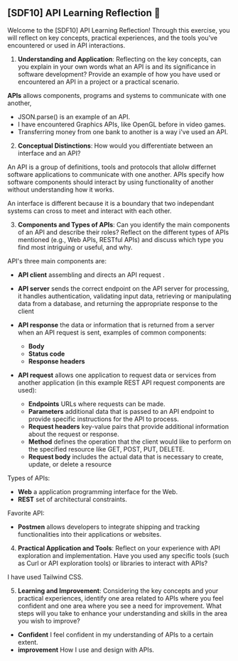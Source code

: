 ## [SDF10] API Learning Reflection 🧠

Welcome to the [SDF10] API Learning Reflection! Through this exercise, you will reflect on key concepts, practical experiences, and the tools you've encountered or used in API interactions.

1. **Understanding and Application**: Reflecting on the key concepts, can you explain in your own words what an API is and its significance in software development? Provide an example of how you have used or encountered an API in a project or a practical scenario.

**APIs** allows components, programs and systems to communicate with one another,

* JSON.parse() is an example of an API.
* I have encountered Graphics APIs, like OpenGL before in video games.
* Transferring money from one bank to another is a way i've used an API.

2. **Conceptual Distinctions**: How would you differentiate between an interface and an API? 

An API is a group of definitions, tools and protocols that allolw differnet software applications to communicate with one another. APIs specify how software components should interact by using functionality of another without understanding how it works.

An interface is different because it is a boundary that two independant systems can cross to meet and interact with each other.

3. **Components and Types of APIs**: Can you identify the main components of an API and describe their roles? Reflect on the different types of APIs mentioned (e.g., Web APIs, RESTful APIs) and discuss which type you find most intriguing or useful, and why.

API's three main components are:
* **API client** assembling and directs an API request .

* **API server** sends the correct endpoint on the API server for processing, it handles authentication, validating input data, retrieving or manipulating data from a database, and returning the appropriate response to the client

* **API response** the data or information that is returned from a server when an API request is sent, examples of common components:
    * **Body**
    * **Status code**
    * **Response headers**

* **API request** allows one application to request data or services from another application (in this example REST API request components are used):
    * **Endpoints** URLs where requests can be made.
    * **Parameters** additional data that is passed to an API endpoint to provide specific instructions for the API to process.
    * **Request headers** key-value pairs that provide additional information about the request or response.
    * **Method** defines the operation that the client would like to perform on the specified resource like GET, POST, PUT, DELETE.
    * **Request body** includes the actual data that is necessary to create, update, or delete a resource

 Types of APIs:
* **Web** a application programming interface for the Web. 
* **REST**  set of architectural constraints.

Favorite API:
* **Postmen** allows developers to integrate shipping and tracking functionalities into their applications or websites.

4. **Practical Application and Tools**: Reflect on your experience with API exploration and implementation. Have you used any specific tools (such as Curl or API exploration tools) or libraries to interact with APIs? 

I have used Tailwind CSS.

5. **Learning and Improvement**: Considering the key concepts and your practical experiences, identify one area related to APIs where you feel confident and one area where you see a need for improvement. What steps will you take to enhance your understanding and skills in the area you wish to improve?

* **Confident** I feel confident in my understanding of APIs to a certain extent.
* **improvement** How I use and design with APIs.